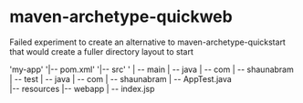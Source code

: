 maven-archetype-quickweb
========================
Failed experiment to create an alternative to maven-archetype-quickstart that would create a fuller directory layout to start

'my-app'
'|-- pom.xml'
'|-- src'
'
|   -- main
|      -- java
|         -- com
|            -- shaunabram
|   -- test
|      -- java
|         -- com
|            -- shaunabram
|               -- AppTest.java    
|-- resources
|-- webapp
|   -- index.jsp
